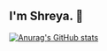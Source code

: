 ## I'm Shreya. 👋

[![Anurag's GitHub stats](https://github-readme-stats.vercel.app/api?username=shr968&show_icons=true)](https://github.com/shr968/github-readme-stats&show_icons=true)
